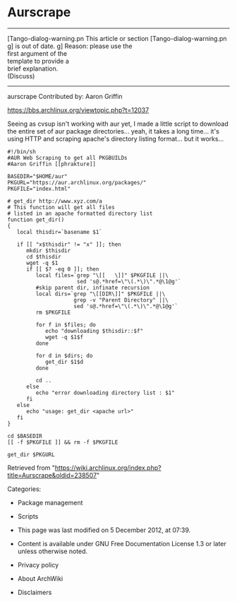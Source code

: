 Aurscrape
=========

  ------------------------ ------------------------ ------------------------
  [Tango-dialog-warning.pn This article or section  [Tango-dialog-warning.pn
  g]                       is out of date.          g]
                           Reason: please use the   
                           first argument of the    
                           template to provide a    
                           brief explanation.       
                           (Discuss)                
  ------------------------ ------------------------ ------------------------

aurscrape Contributed by: Aaron Griffin

https://bbs.archlinux.org/viewtopic.php?t=12037

Seeing as cvsup isn't working with aur yet, I made a little script to
download the entire set of aur package directories... yeah, it takes a
long time... it's using HTTP and scraping apache's directory listing
format... but it works...

    #!/bin/sh
    #AUR Web Scraping to get all PKGBUILDs
    #Aaron Griffin [[phrakture]]

    BASEDIR="$HOME/aur"
    PKGURL="https://aur.archlinux.org/packages/"
    PKGFILE="index.html"

    # get_dir http://www.xyz.com/a
    # This function will get all files
    # listed in an apache formatted directory list
    function get_dir()
    {
       local thisdir=`basename $1`

       if [[ "x$thisdir" != "x" ]]; then
          mkdir $thisdir
          cd $thisdir
          wget -q $1
          if [[ $? -eq 0 ]]; then
             local files=`grep "\[[   \]]" $PKGFILE ||\
                          sed 's@.*href=\"\(.*\)\".*@\1@g'`
             #skip parent dir, infinate recursion
             local dirs=`grep "\[[DIR\]]" $PKGFILE ||\
                         grep -v "Parent Directory" ||\
                         sed 's@.*href=\"\(.*\)\".*@\1@g'`
             rm $PKGFILE

             for f in $files; do
                echo "downloading $thisdir::$f"
                wget -q $1$f
             done

             for d in $dirs; do
                get_dir $1$d
             done

             cd ..
          else
             echo "error downloading directory list : $1"
          fi
       else
          echo "usage: get_dir <apache url>"
       fi
    }

    cd $BASEDIR
    [[ -f $PKGFILE ]] && rm -f $PKGFILE

    get_dir $PKGURL

Retrieved from
"https://wiki.archlinux.org/index.php?title=Aurscrape&oldid=238507"

Categories:

-   Package management
-   Scripts

-   This page was last modified on 5 December 2012, at 07:39.
-   Content is available under GNU Free Documentation License 1.3 or
    later unless otherwise noted.
-   Privacy policy
-   About ArchWiki
-   Disclaimers

